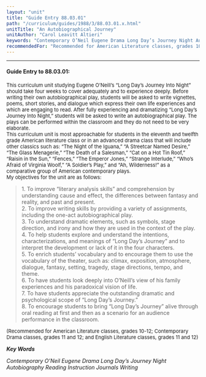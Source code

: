 ```yaml
---
layout: "unit"
title: "Guide Entry 88.03.01"
path: "/curriculum/guides/1988/3/88.03.01.x.html"
unitTitle: "An Autobiographical Journey"
unitAuthor: "Carol Leavitt Altieri"
keywords: "Contemporary O’Neil Eugene Drama Long Day’s Journey Night Autobiography Reading Instruction Journals Writing"
recommendedFor: "Recommended for American Literature classes, grades 10-12; Contemporary Drama classes, grades 11 and 12; and English Literature classes, grades 11 and 12"
---
```

<body>
<hr/>
<h4>
Guide Entry to 88.03.01:
</h4>
<font size="-1">
<dl>
<dt>
This curriculum unit studying Eugene O’Neill’s “Long Day’s Journey Into Night” should take four weeks to cover adequately and to experience deeply. Before writing their own autobiographical play, students will be asked to write vignettes, poems, short stories, and dialogue which express their own life experiences and which are engaging to read. After fully experiencing and dramatizing “Long Day’s Journey Into Night,” students will be asked to write an autobiographical play. The plays can be performed within the classroom and they do not need to be very elaborate.
<dt>
This curriculum unit is most approachable for students in the eleventh and twelfth grade American literature class or in an advanced drama class that will include other classics such as: “The Night of the Iguana,” “A Streetcar Named Desire,” “The Glass Menagerie,” “The Death of a Salesman,” “Cat on a Hot Tin Roof,” “Raisin in the Sun,” “Fences,” “The Emperor Jones,” “Strange Interlude,” “Who’s Afraid of Virginia Woolf,” “A Soldier’s Play,” and “Ah, Wilderness!” as a comparative group of American contemporary plays.
<dt>
My objectives for the unit are as follows:
</dt>
</dt>
</dt>
</dl>
</font>
<blockquote>
<dl>
<dt>
1. To improve “literary analysis skills” and comprehension by understanding cause and effect, the differences between fantasy and reality, and past and present.
<dt>
2. To improve writing skills by providing a variety of assignments, including the one-act autobiographical play.
<dt>
3. To understand dramatic elements, such as symbols, stage direction, and irony and how they are used in the context of the play.
<dt>
4. To help students explore and understand the intentions, characterizations, and meanings of “Long Day’s Journey” and to interpret the development or lack of it in the four characters.
<dt>
5. To enrich students’ vocabulary and to encourage them to use the vocabulary of the theater, such as: climax, exposition, atmosphere, dialogue, fantasy, setting, tragedy, stage directions, tempo, and theme.
<dt>
6. To have students look deeply into O’Neill’s view of his family experiences and his paradoxical vision of life.
<dt>
7. To have students appreciate the outstanding dramatic and psychological scope of “Long Day’s Journey.”
<dt>
8. To encourage students to bring “Long Day’s Journey” alive through oral reading at first and then as a scenario for an audience performance in the classroom.
</dt>
</dt>
</dt>
</dt>
</dt>
</dt>
</dt>
</dt>
</dl>
</blockquote>
<font size="-1">
<dl>
<dt>
(Recommended for American Literature classes, grades 10-12; Contemporary Drama classes, grades 11 and 12; and English Literature classes, grades 11 and 12)
</dt>
</dl>
</font>
<p>
<b>
<i>
Key Words
</i>
</b>
<br/>
</p>
<p>
<i>
Contemporary O’Neil Eugene Drama Long Day’s Journey Night Autobiography Reading Instruction Journals Writing
</i>
</p>
</body>